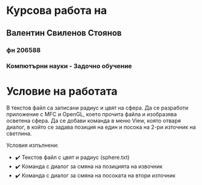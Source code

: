 # Курсова работа на
## Валентин Свиленов Стоянов
### фн 206588
### Компютърни науки - Задочно обучение

# Условие на работата
В текстов файл са записани радиус и цвят на сфера. Да се разработи приложение с MFC и OpenGL, което прочита файла и изобразява осветена сфера. Да се добави команда в меню View, която отваря диалог, в който се задава позиция на един и посока на 2-ри източник на светлина.

Условия изпълнени:

- ✔️ Текстов файл с цвят и радиус (sphere.txt)
- ✔️ Команда с диалог за смяна на позицията на извочник
- ✔️ Команда с диалог за смяна на посоката на втори източник
